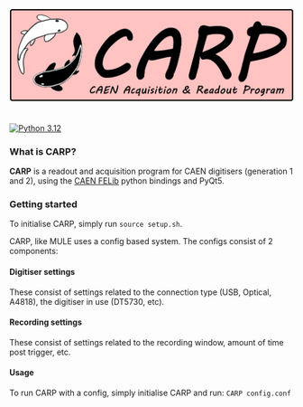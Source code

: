 <a href="https://github.com/jwaiton/CARP">
    <img src="assets/CARP.png" alt="CARP" style="display: block; margin: 0;"/>
</a>

#
[![Python 3.12](https://img.shields.io/badge/python-3.12-blue.svg)](https://www.python.org/downloads/release/python-3120/)

### What is CARP?

**CARP** is a readout and acquisition program for CAEN digitisers (generation 1 and 2), using the [CAEN FELib](https://pypi.org/project/caen-felib/) python bindings and PyQt5.

### Getting started

To initialise CARP, simply run `source setup.sh`.

CARP, like MULE uses a config based system. The configs consist of 2 components:

#### Digitiser settings
These consist of settings related to the connection type (USB, Optical, A4818), the digitiser in use (DT5730, etc).

#### Recording settings
These consist of settings related to the recording window, amount of time post trigger, etc.

#### Usage

To run CARP with a config, simply initialise CARP and run:
```CARP config.conf```

